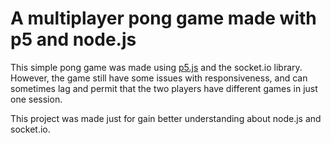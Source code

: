 <h1>A multiplayer pong game made with p5 and node.js</h1>

<p>This simple pong game was made using <a href = "https://p5js.org/">p5.js</a> and the socket.io library. However, the game still have some issues with responsiveness, and can sometimes lag and permit that the two players have different games in just one session.</p>
<p>This project was made just for gain better understanding about node.js and socket.io.</p>
